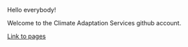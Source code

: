 Hello everybody!

Welcome to the Climate Adaptation Services github account.

[Link to pages](https://climate-adaptation-services.github.io)
